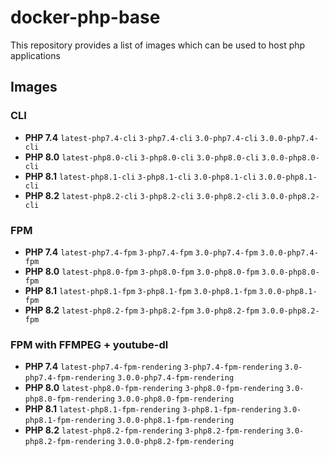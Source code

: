 # docker-php-base

This repository provides a list of images which can be used to host php applications

## Images

### CLI

- **PHP 7.4** `latest-php7.4-cli` `3-php7.4-cli` `3.0-php7.4-cli` `3.0.0-php7.4-cli`
- **PHP 8.0** `latest-php8.0-cli` `3-php8.0-cli` `3.0-php8.0-cli` `3.0.0-php8.0-cli`
- **PHP 8.1** `latest-php8.1-cli` `3-php8.1-cli` `3.0-php8.1-cli` `3.0.0-php8.1-cli`
- **PHP 8.2** `latest-php8.2-cli` `3-php8.2-cli` `3.0-php8.2-cli` `3.0.0-php8.2-cli`

### FPM

- **PHP 7.4** `latest-php7.4-fpm` `3-php7.4-fpm` `3.0-php7.4-fpm` `3.0.0-php7.4-fpm`
- **PHP 8.0** `latest-php8.0-fpm` `3-php8.0-fpm` `3.0-php8.0-fpm` `3.0.0-php8.0-fpm`
- **PHP 8.1** `latest-php8.1-fpm` `3-php8.1-fpm` `3.0-php8.1-fpm` `3.0.0-php8.1-fpm`
- **PHP 8.2** `latest-php8.2-fpm` `3-php8.2-fpm` `3.0-php8.2-fpm` `3.0.0-php8.2-fpm`

### FPM with FFMPEG + youtube-dl

- **PHP 7.4** `latest-php7.4-fpm-rendering` `3-php7.4-fpm-rendering` `3.0-php7.4-fpm-rendering` `3.0.0-php7.4-fpm-rendering`
- **PHP 8.0** `latest-php8.0-fpm-rendering` `3-php8.0-fpm-rendering` `3.0-php8.0-fpm-rendering` `3.0.0-php8.0-fpm-rendering`
- **PHP 8.1** `latest-php8.1-fpm-rendering` `3-php8.1-fpm-rendering` `3.0-php8.1-fpm-rendering` `3.0.0-php8.1-fpm-rendering`
- **PHP 8.2** `latest-php8.2-fpm-rendering` `3-php8.2-fpm-rendering` `3.0-php8.2-fpm-rendering` `3.0.0-php8.2-fpm-rendering`
